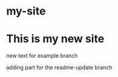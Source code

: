 # my-site

# This is my new site

new text for example branch

adding part for the readme-update branch
